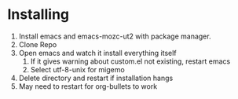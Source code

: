 # Installing

1. Install emacs and emacs-mozc-ut2 with package manager.
2. Clone Repo
3. Open emacs and watch it install everything itself
   1. If it gives warning about custom.el not existing, restart emacs
   2. Select utf-8-unix for migemo
4. Delete directory and restart if installation hangs
5. May need to restart for org-bullets to work
